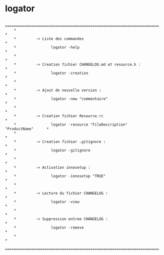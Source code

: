 # logator

        ==========================================================================
        *                                                                        *
        *         -> Liste des commandes                                         *
        *                logator -help                                           *
        *                                                                        *
        *         -> Creation fichier CHANGELOG.md et resource.h :               *
        *                logator -creation                                       *
        *                                                                        *
        *         -> Ajout de nouvelle version :                                 *
        *                logator -new "commentaire"                              *
        *                                                                        *
        *         -> Creation fichier Resource.rc                                *
        *                logator -resource "FileDescription"  "ProductName"      *
        *                                                                        *
        *         -> Creation fichier .gitignore :                               *
        *                logator -gitignore                                      *
        *                                                                        *
        *         -> Activation innosetup :                                      *
        *                logator -innosetup "TRUE"                               *
        *                                                                        *
        *         -> Lecture du fichier CHANGELOG :                              *
        *                logator -view                                           *
        *                                                                        *
        *         -> Suppression entree CHANGELOG :                              *
        *                logator -remove                                         *
        *                                                                        *
        ==========================================================================